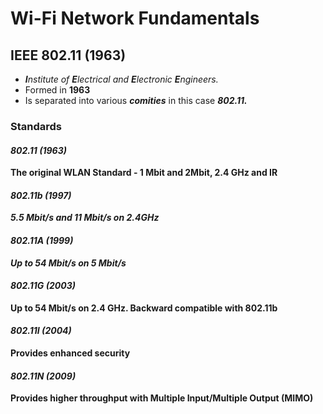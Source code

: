 # Wi-Fi Network Fundamentals

## IEEE 802.11 (1963)

* _**I**nstitute of **E**lectrical and **E**lectronic **E**ngineers._
* Formed in **1963**
* Is separated into various _**comities**_ in this case _**802.11.**_

### Standards

#### _**802.11 (1963)**_

**The original WLAN Standard - 1 Mbit and 2Mbit, 2.4 GHz and IR**

#### _**802.11b (1997)**_

_**5.5 Mbit/s and 11 Mbit/s on 2.4GHz**_

#### _**802.11A (1999)**_

_**Up to 54 Mbit/s on 5 Mbit/s**_

#### _**802.11G (2003)**_

**Up to 54 Mbit/s on 2.4 GHz. Backward compatible with 802.11b**

#### _**802.11I (2004)**_

**Provides enhanced security**

#### _**802.11N (2009)**_

**Provides higher throughput with Multiple Input/Multiple Output (MIMO)**

